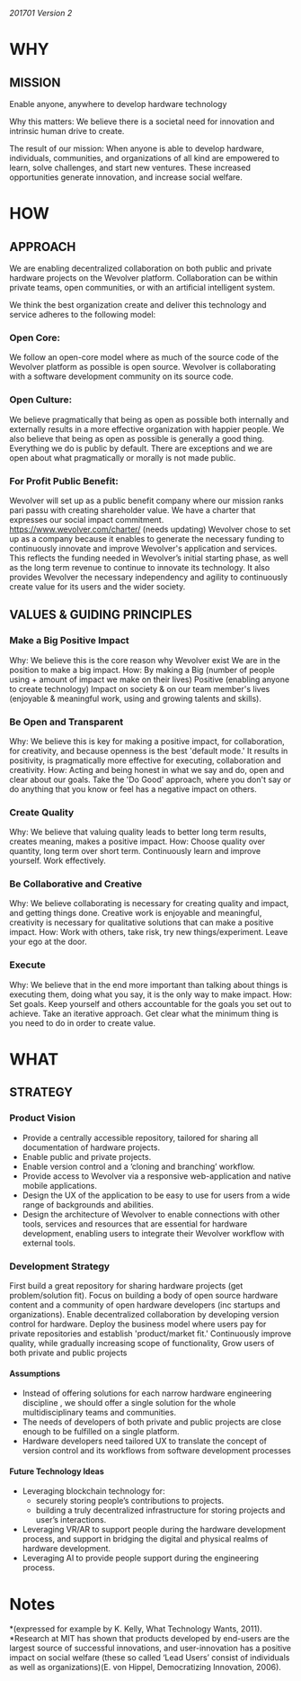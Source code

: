 *201701 Version 2*

# WHY
## MISSION
Enable anyone, anywhere to develop hardware technology

Why this matters: We believe there is a societal need for innovation and intrinsic human drive to create. 

The result of our mission: When anyone is able to develop hardware, individuals, communities, and organizations of all kind are empowered to learn, solve challenges, and start new ventures.
These increased opportunities generate innovation, and increase social welfare.


# HOW
## APPROACH
We are enabling decentralized collaboration on both public and private hardware projects on the Wevolver platform.
Collaboration can be within private teams, open communities, or with an artificial intelligent system.

We think the best organization create and deliver this technology and service adheres to the following model:

### Open Core:
We follow an open-core model where as much of the source code of the Wevolver platform as possible is open source. Wevolver is collaborating with a software development community on its source code.

### Open Culture:
We believe pragmatically that being as open as possible both internally and externally results in a more effective organization with happier people. We also believe that being as open as possible is generally a good thing.
Everything we do is public by default. There are exceptions and we are open about what pragmatically or morally is not made public.

### For Profit Public Benefit:
Wevolver will set up as a public benefit company where our mission ranks pari passu with creating shareholder value. We have a charter that expresses our social impact commitment. https://www.wevolver.com/charter/ (needs updating)
Wevolver chose to set up as a company because it enables to generate the necessary funding to continuously innovate and improve Wevolver's application and services. This reflects the funding needed in Wevolver’s initial starting phase, as well as the long term revenue to continue to innovate its technology.
It also provides Wevolver the necessary independency and agility to continuously create value for its users and the wider society.  


## VALUES & GUIDING PRINCIPLES
### Make a Big Positive Impact
Why:
We believe this is the core reason why Wevolver exist
We are in the position to make a big impact.
How:
By making a Big (number of people using + amount of impact we make on their lives) Positive (enabling anyone to create technology) Impact on society & on our team member's lives (enjoyable & meaningful work, using and growing talents and skills).

### Be Open and Transparent
Why:
We believe this is key for making a positive impact, for collaboration, for creativity, and because openness is the best 'default mode.'
It results in positivity, is pragmatically more effective for executing, collaboration and creativity.
How:
Acting and being honest in what we say and do, open and clear about our goals.
Take the 'Do Good' approach, where you don't say or do anything that you know or feel has a negative impact on others.

### Create Quality
Why:
We believe that valuing quality leads to better long term results, creates meaning, makes a positive impact.
How:
Choose quality over quantity, long term over short term.
Continuously learn and improve yourself. Work effectively.

### Be Collaborative and Creative
Why:
We believe collaborating is necessary for creating quality and impact, and getting things done.
Creative work is enjoyable and meaningful, creativity is necessary for qualitative solutions that can make a positive impact.
How:
Work with others, take risk, try new things/experiment.
Leave your ego at the door.

### Execute
Why:
We believe that in the end more important than talking about things is executing them, doing what you say, it is the only way to make impact.
How:
Set goals.
Keep yourself and others accountable for the goals you set out to achieve.
Take an iterative approach.
Get clear what the minimum thing is you need to do in order to create value.


# WHAT
## STRATEGY
### Product Vision
- Provide a centrally accessible repository, tailored for sharing all documentation of hardware projects.
- Enable public and private projects.
- Enable version control and a ‘cloning and branching’ workflow.
- Provide access to Wevolver via a responsive web-application and native mobile applications.
- Design the UX of the application to be easy to use for users from a wide range of backgrounds and abilities.
- Design the architecture of Wevolver to enable connections with other tools, services and resources that are essential for hardware development, enabling users to integrate their Wevolver workflow with external tools.

### Development Strategy
First build a great repository for sharing hardware projects (get problem/solution fit).
Focus on building a body of open source hardware content and a community of open hardware developers (inc startups and organizations).
Enable decentralized collaboration by developing version control for hardware.
Deploy the business model where users pay for private repositories and establish 'product/market fit.'
Continuously improve quality, while gradually increasing scope of functionality,
Grow users of both private and public projects

#### Assumptions
- Instead of offering solutions for each narrow hardware engineering discipline , we should offer a single solution for the whole multidisciplinary teams and communities.
- The needs of developers of both private and public projects are close enough to be fulfilled on a single platform.
- Hardware developers need tailored UX to translate the concept of version control and its workflows from software development processes

#### Future Technology Ideas
- Leveraging blockchain technology for:
    - securely storing people’s contributions to projects.
    - building a truly decentralized infrastructure for storing projects and user’s interactions.
- Leveraging VR/AR to support people during the hardware development process, and support in bridging the digital and physical realms of hardware development.
- Leveraging AI to provide people support during the engineering process.


# Notes
*(expressed for example by K. Kelly, What Technology Wants, 2011). 
*Research at MIT has shown that products developed by end-users are the largest source of successful innovations, and user-innovation has a positive impact on social welfare (these so called ‘Lead Users’ consist of individuals as well as organizations)(E. von Hippel, Democratizing Innovation, 2006).
